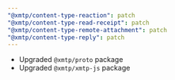 ```yaml
---
"@xmtp/content-type-reaction": patch
"@xmtp/content-type-read-receipt": patch
"@xmtp/content-type-remote-attachment": patch
"@xmtp/content-type-reply": patch
---
```


- Upgraded `@xmtp/proto` package
- Upgraded `@xmtp/xmtp-js` package
